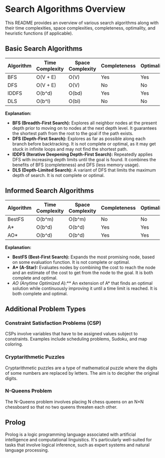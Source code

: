 # Search Algorithms Overview

This README provides an overview of various search algorithms along with their time complexities, space complexities, completeness, optimality, and heuristic functions (if applicable).

## Basic Search Algorithms

| Algorithm | Time Complexity | Space Complexity | Completeness | Optimality |
| --------- | --------------- | ---------------- | ------------ | ---------- |
| BFS       | O(V + E)        | O(V)             | Yes          | Yes        |
| DFS       | O(V + E)        | O(V)             | No           | No         |
| IDDFS     | O(b^d)          | O(bd)            | Yes          | Yes        |
| DLS       | O(b^l)          | O(bl)            | No           | No         |

**Explanation:**

- **BFS (Breadth-First Search):** Explores all neighbor nodes at the present depth prior to moving on to nodes at the next depth level. It guarantees the shortest path from the root to the goal if the path exists.
- **DFS (Depth-First Search):** Explores as far as possible along each branch before backtracking. It is not complete or optimal, as it may get stuck in infinite loops and may not find the shortest path.
- **IDDFS (Iterative Deepening Depth-First Search):** Repeatedly applies DFS with increasing depth limits until the goal is found. It combines the benefits of BFS (completeness) and DFS (less memory usage).
- **DLS (Depth-Limited Search):** A variant of DFS that limits the maximum depth of search. It is not complete or optimal.

## Informed Search Algorithms

| Algorithm | Time Complexity | Space Complexity | Completeness | Optimality | Heuristic Function |
| --------- | --------------- | ---------------- | ------------ | ---------- | ------------------ |
| BestFS    | O(b^m)          | O(b^m)           | No           | No         | Yes                |
| A\*       | O(b^d)          | O(b^d)           | Yes          | Yes        | Yes                |
| AO\*      | O(b^d)          | O(b^d)           | Yes          | Yes        | Yes                |

**Explanation:**

- **BestFS (Best-First Search):** Expands the most promising node, based on some evaluation function. It is not complete or optimal.
- **A\* (A-Star):** Evaluates nodes by combining the cost to reach the node and an estimate of the cost to get from the node to the goal. It is both complete and optimal.
- **AO* (Anytime Optimized A*):** An extension of A\* that finds an optimal solution while continuously improving it until a time limit is reached. It is both complete and optimal.

## Additional Problem Types

### Constraint Satisfaction Problems (CSP)

CSPs involve variables that have to be assigned values subject to constraints. Examples include scheduling problems, Sudoku, and map coloring.

### Cryptarithmetic Puzzles

Cryptarithmetic puzzles are a type of mathematical puzzle where the digits of some numbers are replaced by letters. The aim is to decipher the original digits.

### N-Queens Problem

The N-Queens problem involves placing N chess queens on an N×N chessboard so that no two queens threaten each other.

## Prolog

Prolog is a logic programming language associated with artificial intelligence and computational linguistics. It's particularly well-suited for tasks that involve logical inference, such as expert systems and natural language processing.
